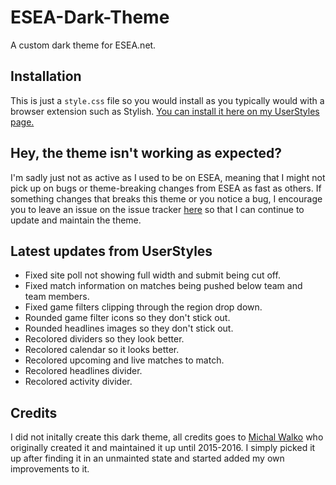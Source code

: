 # ESEA-Dark-Theme
A custom dark theme for ESEA.net.

## Installation
This is just a `style.css` file so you would install as you typically would with a browser extension such as Stylish. [You can install it here on my UserStyles page.](https://userstyles.org/styles/140398/esea-dark-theme-updated-for-2018?utm_campaign=stylish_stylepage)

## Hey, the theme isn't working as expected?
I'm sadly just not as active as I used to be on ESEA, meaning that I might not pick up on bugs or theme-breaking changes from ESEA as fast as others. If something changes that breaks this theme or you notice a bug, I encourage you to leave an issue on the issue tracker [here](https://github.com/Snaacky/ESEA-Dark-Theme/issues/new) so that I can continue to update and maintain the theme.

## Latest updates from UserStyles
* Fixed site poll not showing full width and submit being cut off.
* Fixed match information on matches being pushed below team and team members.
* Fixed game filters clipping through the region drop down.
* Rounded game filter icons so they don't stick out.
* Rounded headlines images so they don't stick out.
* Recolored dividers so they look better.
* Recolored calendar so it looks better.
* Recolored upcoming and live matches to match.
* Recolored headlines divider.
* Recolored activity divider.

## Credits
I did not initally create this dark theme, all credits goes to [Michal Walko](mailto:mike.sebastian.walko@gmail.com) who originally created it and maintained it up until 2015-2016. I simply picked it up after finding it in an unmainted state and started added my own improvements to it.
